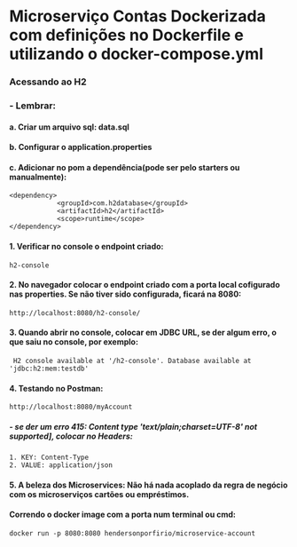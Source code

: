 # Microserviço Contas Dockerizada com definições no Dockerfile e utilizando o docker-compose.yml
### Acessando ao H2
### - Lembrar:
#### a. Criar um arquivo sql: data.sql
#### b. Configurar o application.properties
#### c. Adicionar no pom a dependência(pode ser pelo starters ou manualmente):
````
<dependency>
			<groupId>com.h2database</groupId>
			<artifactId>h2</artifactId>
			<scope>runtime</scope>
</dependency>
````
#### 1. Verificar no console o endpoint criado:
````
h2-console
````
#### 2. No navegador colocar o endpoint criado com a porta local cofigurado nas properties. Se não tiver sido configurada, ficará na 8080:
````
http://localhost:8080/h2-console/
````
#### 3. Quando abrir no console, colocar em JDBC URL, se der algum erro, o que saiu no console, por exemplo:
````
 H2 console available at '/h2-console'. Database available at 'jdbc:h2:mem:testdb'
````
#### 4. Testando no Postman:
````
http://localhost:8080/myAccount
````
##### - se der um erro 415: Content type 'text/plain;charset=UTF-8' not supported], colocar no Headers:
````
1. KEY: Content-Type
2. VALUE: application/json
````
#### 5. A beleza dos Microservices: Não há nada acoplado da regra de negócio com os microserviços cartões ou empréstimos.

#### Correndo o docker image com a porta num terminal ou cmd:
````
docker run -p 8080:8080 hendersonporfirio/microservice-account

````
